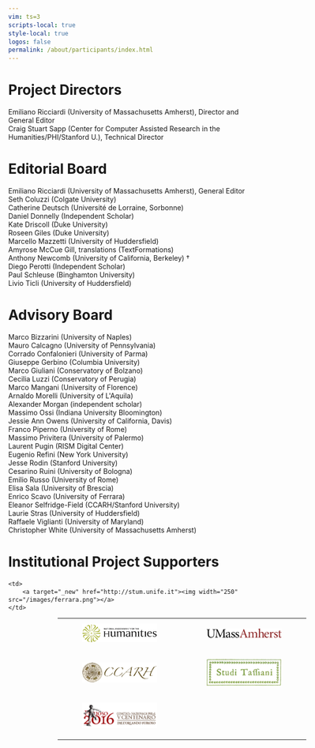 ```yaml
---
vim: ts=3
scripts-local: true
style-local: true
logos: false
permalink: /about/participants/index.html
---
```


<h1>Project Directors</h1>

<div class="person">
Emiliano Ricciardi (University of Massachusetts Amherst), Director and General Editor
</div>

<div class="person">
Craig Stuart Sapp (Center for Computer Assisted Research in the Humanities/PHI/Stanford U.), Technical Director
</div>


<h1> Editorial Board </h1>

<div class="person">
Emiliano Ricciardi (University of Massachusetts Amherst), General Editor
</div>

<div class="person">
Seth Coluzzi (Colgate University)
</div>

<div class="person">
Catherine Deutsch (Université de Lorraine, Sorbonne)
</div>

<div class="person">
Daniel Donnelly (Independent Scholar)
</div>

<div class="person">
Kate Driscoll (Duke University) 
</div>

<div class="person">
Roseen Giles (Duke University)
</div>

<div class="person">
Marcello Mazzetti (University of Huddersfield)
</div>

<div class="person">
Amyrose McCue Gill, translations (TextFormations)
</div>

<div class="person">
Anthony Newcomb (University of California, Berkeley) †
</div>

<div class="person">
Diego Perotti (Independent Scholar)
</div>

<div class="person">
Paul Schleuse (Binghamton University)
</div>

<div class="person">
Livio Ticli (University of Huddersfield)
</div>


<h1> Advisory Board </h1>

<div class="person">
Marco Bizzarini (University of Naples) 
</div>

<div class="person">
Mauro Calcagno (University of Pennsylvania) 
</div>

<div class="person">
Corrado Confalonieri (University of Parma) 
</div>

<div class="person">
Giuseppe Gerbino (Columbia University) 
</div>

<div class="person">
Marco Giuliani (Conservatory of Bolzano) 
</div>

<div class="person">
Cecilia Luzzi (Conservatory of Perugia) 
</div>

<div class="person">
Marco Mangani (University of Florence) 
</div>

<div class="person">
Arnaldo Morelli (University of L'Aquila) 
</div>

<div class="person">
Alexander Morgan (independent scholar)
</div>

<div class="person">
Massimo Ossi (Indiana University Bloomington) 
</div>

<div class="person">
Jessie Ann Owens (University of California, Davis)
</div>

<div class="person">
Franco Piperno (University of Rome) 
</div>

<div class="person">
Massimo Privitera (University of Palermo) 
</div>

<div class="person">
Laurent Pugin (RISM Digital Center)
</div>

<div class="person">
Eugenio Refini (New York University)
</div>

<div class="person">
Jesse Rodin (Stanford University) 
</div>

<div class="person">
Cesarino Ruini (University of Bologna)
</div>

<div class="person">
Emilio Russo (University of Rome)
</div>

<div class="person">
Elisa Sala (University of Brescia)
</div>

<div class="person">
Enrico Scavo (University of Ferrara)
</div>

<div class="person">
Eleanor Selfridge-Field (CCARH/Stanford University)
</div>

<div class="person">
Laurie Stras (University of Huddersfield) 
</div>

<div class="person">
Raffaele Viglianti (University of Maryland)
</div>

<div class="person">
Christopher White (University of Massachusetts Amherst)
</div>

<h1>Institutional Project Supporters</h1>

<!--
<div class="person">
University of Massachusetts Amherst
</div>

<div class="person">
Center for Computer Assited Research in the Humanities (CCARH), Stanford University
</div>

<div class="person">
National Endowment for the Humanities (NEH)
</div>

<div class="person">
Comitato Nazionale Per Il V Centenario Dell'Orlando Furioso
</div>
-->


<div id="logos">

<table>

<tr>
	<td>
		<a target="_new" href="https://www.neh.gov"><img width="300" src="/images/neh-300.png"></a>
	</td>
	<td>
		<a target="_new" href="https://www.umass.edu"><img width="300" src="/images/uma-400.png"></a>
	</td>
</tr>

<tr>
	<td>
		<a target="_new" href="http://wiki.ccarh.org/"><img width="300" src="/images/ccarh-300.png"></a>
	</td>
	<td>
		<a target="_new" href="http://www.centrodistuditassiani.it"><img width="300" src="/images/studi-tassiani.png"></a>
	</td>
</tr>

<tr>
	<td>
		<a target="_new" href="http://www.furioso16.it"><img width="300" src="/images/furioso_2016-500.png"></a>
	</td>

	<td>
		<a target="_new" href="http://stum.unife.it"><img width="250" src="/images/ferrara.png"></a>
	</td>
</tr>


</table>

</div>



<style>

#logos table {
	margin-left: 100px;
}

#logos table td {
	padding-left:50px;
	padding-right:50px;
	padding-top:10px;
	padding-bottom:20px;
}

</style>

